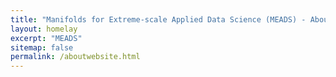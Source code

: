 ```yaml
---
title: "Manifolds for Extreme-scale Applied Data Science (MEADS) - About"
layout: homelay
excerpt: "MEADS"
sitemap: false
permalink: /aboutwebsite.html
---
```


